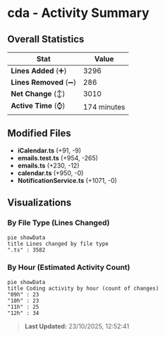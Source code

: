# cda - Activity Summary 

## Overall Statistics

| Stat                   | Value                                                             |
| ---------------------- | ----------------------------------------------------------------- |
| **Lines Added** (➕)   | 3296                                          |
| **Lines Removed** (➖) | 286                                        |
| **Net Change** (↕)    | 3010                |
| **Active Time** (⌚)   | 174 minutes |


## Modified Files
- **iCalendar.ts** (+91, -9)
- **emails.test.ts** (+954, -265)
- **emails.ts** (+230, -12)
- **calendar.ts** (+950, -0)
- **NotificationService.ts** (+1071, -0)

## Visualizations

### By File Type (Lines Changed)

```mermaid
pie showData
title Lines changed by file type
".ts" : 3582
```

### By Hour (Estimated Activity Count)

```mermaid
pie showData
title Coding activity by hour (count of changes)
"09h" : 23
"10h" : 23
"11h" : 25
"12h" : 34
```


> **Last Updated:** 23/10/2025, 12:52:41